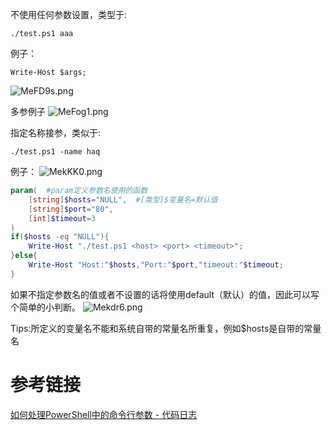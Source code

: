 不使用任何参数设置，类型于:
```
./test.ps1 aaa
```
例子：
```
Write-Host $args;
```
![MeFD9s.png](https://s2.ax1x.com/2019/11/09/MeFD9s.png)

多参例子
![MeFog1.png](https://s2.ax1x.com/2019/11/09/MeFog1.png)

指定名称接参，类似于:
```
./test.ps1 -name haq
```
例子：
![MekKK0.png](https://s2.ax1x.com/2019/11/09/MekKK0.png)

```powershell
param(  #param定义参数名使用的函数
    [string]$hosts="NULL",  #[类型]$变量名=默认值
    [string]$port="80",
    [int]$timeout=3
)
if($hosts -eq "NULL"){
    Write-Host "./test.ps1 <host> <port> <timeout>";
}else{
    Write-Host "Host:"$hosts,"Port:"$port,"timeout:"$timeout;
}
```
如果不指定参数名的值或者不设置的话将使用default（默认）的值，因此可以写个简单的小判断。
![Mekdr6.png](https://s2.ax1x.com/2019/11/09/Mekdr6.png)

Tips:所定义的变量名不能和系统自带的常量名所重复，例如$hosts是自带的常量名

# 参考链接
[如何处理PowerShell中的命令行参数 - 代码日志](https://codeday.me/bug/20170310/5274.html)